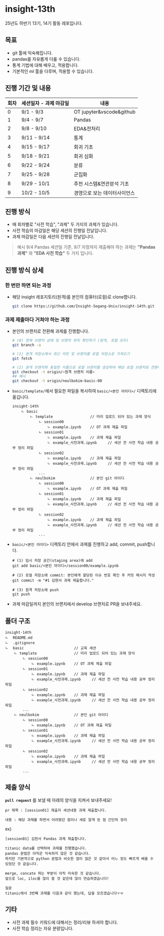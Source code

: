 # insight-13th
25년도 하반기 13기, 14기 활동 레포입니다.

## 목표
- git 툴에 익숙해집니다.
- pandas를 자유롭게 다룰 수 있습니다.
- 통계 기법에 대해 배우고, 적용합니다.
- 기본적인 ml 툴을 다루며, 적용할 수 있습니다.

## 진행 기간 및 내용
| 회차 | 세션일자 - 과제 마감일 | 내용 |
| --- | --- | --- |
| 0 | 9/1 - 9/3 | OT jupyter&vscode&github |
| 1 | 9/4 - 9/7 | Pandas |
| 2 | 9/8 - 9/10 | EDA&전처리 |
| 3 | 9/11 - 9/14 | 통계 |
| 4 | 9/15 - 9/17 | 회귀 기초 |
| 5 | 9/18 - 9/21 | 회귀 심화 |
| 6 | 9/22 - 9/24 | 분류 |
| 7 | 9/25 - 9/28 | 군집화 |
| 8 | 9/29 - 10/1 | 추천 시스템&연관분석 기초 |
| 9 | 10/2 - 10/5 | 경영으로 보는 데이터사이언스 |

## 진행 방식
- 매 회차별로 "사전 학습", "과제" 두 가지의 과제가 있습니다.
- 사전 학습의 마감일은 해당 세션의 진행일 전날입니다.
- 과제 마감일은 다음 세션의 진행일 전날입니다.

>예시
9/4 Pandas 세션일 기준, 9/7 자정까지 제출해야 하는 과제는 
**"Pandas 과제"** 와 **"EDA 사전 학습"** 두 가지 입니다.

## 진행 방식 상세
### 한 번만 하면 되는 과정
  - 해당 insight 레포지토리(원격)를 본인의 컴퓨터(로컬)로 clone합니다.
    ```bash
    git clone https://github.com/Insight-Sogang-Univ/insight-14th.git
    ```
  
### 과제 제출마다 거쳐야 하는 과정
  - 본인의 브랜치로 전환해 과제를 진행합니다.
    ```bash
    # (0) 현재 브랜치 상태 및 브랜치 위치 확인하기 (원격, 로컬 모두)
    git branch -a

    # (1) 원격 저장소에서 최신 커밋 및 브랜치를 로컬 저장소로 가져오기
    git fetch

    # (2) 원격 브랜치와 동일한 이름으로 로컬 브랜치를 생성하여 해당 로컬 브랜치로 전환하기
    git checkout -t origin/<원격 브랜치 이름>
    ## 예시
    git checkout -t origin/neulbokim-basic-00
    ```
  - `basic/template/`에서 필요한 파일을 복사하여 `basic/<본인 아이디>/` 디렉토리에 옮깁니다.
    ```plain text
    insight-14th
        ㄴ basic
            ㄴ template                 // 미리 업로드 되어 있는 과제 양식
                ㄴ session00
                    ㄴ example.ipynb    // OT 과제 제출 파일
                ㄴ session01
                    ㄴ example.ipynb    // 과제 제출 파일
                    ㄴ example_사전과제.ipynb     // 세션 전 사전 학습 내용 공부 정리 파일
                ㄴ session02
                    ㄴ example.ipynb    // 과제 제출 파일
                    ㄴ example_사전과제.ipynb     // 세션 전 사전 학습 내용 공부 정리 파일
                ...
            ㄴ neulbokim                // 본인 git 아이디
                ㄴ session00
                    ㄴ example.ipynb    // OT 과제 제출 파일
                ㄴ session01
                    ㄴ example.ipynb    // 과제 제출 파일
                    ㄴ example_사전과제.ipynb     // 세션 전 사전 학습 내용 공부 정리 파일
                ㄴ session02
                    ㄴ example.ipynb    // 과제 제출 파일
                    ㄴ example_사전과제.ipynb     // 세션 전 사전 학습 내용 공부 정리 파일
                ...
      ```
  - `basic/<본인 아이디>` 디렉토리 안에서 과제를 진행하고 add, commit, push합니다.
    ```git bash
    # (1) 임시 저장 공간(staging area)에 add
    git add basic/<본인 아이디>/session00/example.ipynb

    # (2) 로컬 저장소에 commit: 본인에게 할당된 이슈 번호 확인 후 커밋 메시지 작성
    git commit -m "#1 김현서 과제 제출합니다."

    # (3) 원격 저장소에 push
    git push
    ```
  - 과제 마감일까지 본인의 브랜치에서 develop 브랜치로 PR을 보내주세요.


## 폴더 구조
```
insight-14th
ㄴ  README.md
ㄴ  .gitignore
ㄴ  basic                       // 교육 세션
    ㄴ template                 // 미리 업로드 되어 있는 과제 양식
        ㄴ session00
            ㄴ example.ipynb    // OT 과제 제출 파일
        ㄴ session01
            ㄴ example.ipynb    // 과제 제출 파일
            ㄴ example_사전과제.ipynb     // 세션 전 사전 학습 내용 공부 정리 파일
        ㄴ session02
            ㄴ example.ipynb    // 과제 제출 파일
            ㄴ example_사전과제.ipynb     // 세션 전 사전 학습 내용 공부 정리 파일
        ...
    ㄴ neulbokim                // 본인 git 아이디
        ㄴ session00
            ㄴ example.ipynb    // OT 과제 제출 파일
        ㄴ session01
            ㄴ example.ipynb    // 과제 제출 파일
            ㄴ example_사전과제.ipynb     // 세션 전 사전 학습 내용 공부 정리 파일
        ㄴ session02
            ㄴ example.ipynb    // 과제 제출 파일
            ㄴ example_사전과제.ipynb     // 세션 전 사전 학습 내용 공부 정리 파일
        ...
```

## 제출 양식
**`pull request`** 를 보낼 때 아래의 양식을 지켜서 보내주세요!
```
pr 제목 : [session01] 제출자 세션내용 과제 제출합니다.

내용 : 해당 과제를 하면서 어려웠던 점이나 새로 알게 된 점 간단히 정리
```

ex)
```
[session01] 김현서 Pandas 과제 제출합니다.

titanic data를 선택하여 과제를 진행했습니다.
pandas 문법은 아직은 익숙하지 않은 것 같습니다.
하지만 기본적으로 python 문법과 비슷한 점이 많은 것 같아서 어느 정도 빠르게 배울 수 있었던 것 같습니다.

merge, concate 하는 부분이 아직 미숙한 것 같습니다.
앞으로 loc, iloc를 많이 쓸 것 같은데 많이 연습하겠습니다!

질문
titanic에서 3번째 과제를 다음과 같이 했는데, 답을 모르겠습니다ㅜㅠ
```

## 기타
- 사전 과제 필수 키워드에 대해서는 정리/리뷰 하셔야 합니다.
- 사전 학습 정리는 자유 분량입니다.